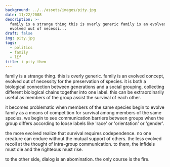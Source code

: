 ```yaml
---
background: ../../assets/images/pity.jpg
date: 11/22/2008
description: >-
  family is a strange thing this is overly generic family is an evolved concept
  evolved out of necessi...
draft: false
img: pity.jpg
tags:
  - politics
  - family
  - lïf
title: i pity them
---
```


family is a strange thing. this is overly generic. family is an evolved concept, evolved out of necessity for the preservation of species. it is both a biological connection between generations and a social grouping, collecting different biological chains together into one label. this can be extraordinarily useful as members of the group assist the survival of each other.

it becomes problematic when members of the same species begin to evolve family as a means of competition for survival among members of the same species. we begin to see communication barriers between groups when the group differs according to loose labels like 'race' or 'orientation' or 'gender'.

the more evolved realize that survival requires codependence. no one creature can endure without the mutual support of others. the less evolved recoil at the thought of intra-group communication. to them, the infidels must die and the righteous must rise.

to the other side, dialog is an abomination. the only course is the fire.
